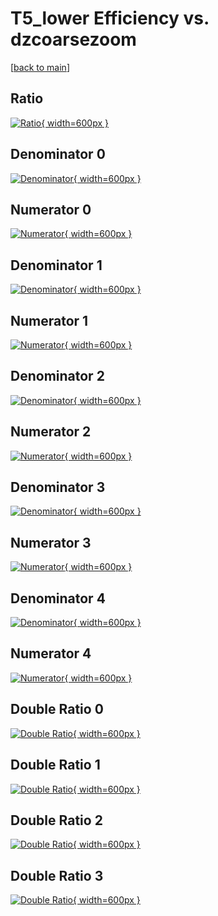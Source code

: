 # T5_lower Efficiency vs. dzcoarsezoom

[[back to main](./)]



## Ratio

[![Ratio](../mtv/var/T5_lower_loweta_321_1_eff_dzcoarsezoom.png){ width=600px }](../mtv/var/T5_lower_loweta_321_1_eff_dzcoarsezoom.pdf)

## Denominator 0

[![Denominator](../mtv/den/T5_lower_loweta_321_1_eff_dzcoarsezoom_den0.png){ width=600px }](../mtv/den/T5_lower_loweta_321_1_eff_dzcoarsezoom_den0.pdf)

## Numerator 0

[![Numerator](../mtv/num/T5_lower_loweta_321_1_eff_dzcoarsezoom_num0.png){ width=600px }](../mtv/num/T5_lower_loweta_321_1_eff_dzcoarsezoom_num0.pdf)

## Denominator 1

[![Denominator](../mtv/den/T5_lower_loweta_321_1_eff_dzcoarsezoom_den1.png){ width=600px }](../mtv/den/T5_lower_loweta_321_1_eff_dzcoarsezoom_den1.pdf)

## Numerator 1

[![Numerator](../mtv/num/T5_lower_loweta_321_1_eff_dzcoarsezoom_num1.png){ width=600px }](../mtv/num/T5_lower_loweta_321_1_eff_dzcoarsezoom_num1.pdf)

## Denominator 2

[![Denominator](../mtv/den/T5_lower_loweta_321_1_eff_dzcoarsezoom_den2.png){ width=600px }](../mtv/den/T5_lower_loweta_321_1_eff_dzcoarsezoom_den2.pdf)

## Numerator 2

[![Numerator](../mtv/num/T5_lower_loweta_321_1_eff_dzcoarsezoom_num2.png){ width=600px }](../mtv/num/T5_lower_loweta_321_1_eff_dzcoarsezoom_num2.pdf)

## Denominator 3

[![Denominator](../mtv/den/T5_lower_loweta_321_1_eff_dzcoarsezoom_den3.png){ width=600px }](../mtv/den/T5_lower_loweta_321_1_eff_dzcoarsezoom_den3.pdf)

## Numerator 3

[![Numerator](../mtv/num/T5_lower_loweta_321_1_eff_dzcoarsezoom_num3.png){ width=600px }](../mtv/num/T5_lower_loweta_321_1_eff_dzcoarsezoom_num3.pdf)

## Denominator 4

[![Denominator](../mtv/den/T5_lower_loweta_321_1_eff_dzcoarsezoom_den4.png){ width=600px }](../mtv/den/T5_lower_loweta_321_1_eff_dzcoarsezoom_den4.pdf)

## Numerator 4

[![Numerator](../mtv/num/T5_lower_loweta_321_1_eff_dzcoarsezoom_num4.png){ width=600px }](../mtv/num/T5_lower_loweta_321_1_eff_dzcoarsezoom_num4.pdf)

## Double Ratio 0

[![Double Ratio](../mtv/ratio/T5_lower_loweta_321_1_eff_dzcoarsezoom_ratio0.png){ width=600px }](../mtv/ratio/T5_lower_loweta_321_1_eff_dzcoarsezoom_ratio0.pdf)

## Double Ratio 1

[![Double Ratio](../mtv/ratio/T5_lower_loweta_321_1_eff_dzcoarsezoom_ratio1.png){ width=600px }](../mtv/ratio/T5_lower_loweta_321_1_eff_dzcoarsezoom_ratio1.pdf)

## Double Ratio 2

[![Double Ratio](../mtv/ratio/T5_lower_loweta_321_1_eff_dzcoarsezoom_ratio2.png){ width=600px }](../mtv/ratio/T5_lower_loweta_321_1_eff_dzcoarsezoom_ratio2.pdf)

## Double Ratio 3

[![Double Ratio](../mtv/ratio/T5_lower_loweta_321_1_eff_dzcoarsezoom_ratio3.png){ width=600px }](../mtv/ratio/T5_lower_loweta_321_1_eff_dzcoarsezoom_ratio3.pdf)

